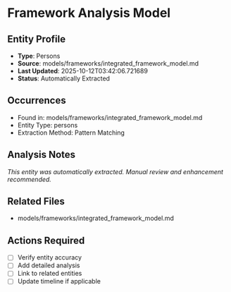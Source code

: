 # Framework Analysis Model

## Entity Profile
- **Type**: Persons
- **Source**: models/frameworks/integrated_framework_model.md
- **Last Updated**: 2025-10-12T03:42:06.721689
- **Status**: Automatically Extracted

## Occurrences
- Found in: models/frameworks/integrated_framework_model.md
- Entity Type: persons
- Extraction Method: Pattern Matching

## Analysis Notes
*This entity was automatically extracted. Manual review and enhancement recommended.*

## Related Files
- models/frameworks/integrated_framework_model.md

## Actions Required
- [ ] Verify entity accuracy
- [ ] Add detailed analysis
- [ ] Link to related entities
- [ ] Update timeline if applicable
